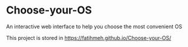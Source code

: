 # Choose-your-OS


An interactive web interface to help you choose the most convenient OS


This project is stored in https://fatihmeh.github.io/Choose-your-OS/
